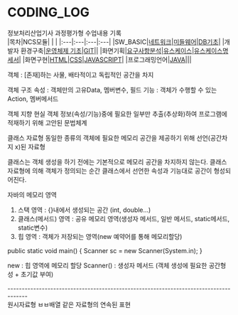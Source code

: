 # CODING_LOG
정보처리산업기사 과정평가형 수업내용 기록 <br>
|목차|NCS모듈| | |
|:---|:---|:---|:---|
|SW_BASIC|[네트워크](./SW_BASIC/네트워크)|[미들웨어](./SW_BASIC/미들웨어)|[DB기초](./SW_BASIC/DB기초)|
|개발자 환경구축|[운영체제 기초](./개발자_환경구축/리눅스)|[GIT](./개발자_환경구축/GIT)||
|화면기획|[요구사항분석](./화면기획/요구사항분석)|[유스케이스](./화면기획/유스케이스)|[유스케이스명세서](./화면기획/유스케이스명세서)|
|화면구현|[HTML](./화면구현/HTML)|[CSS](./화면구현/CSS)|[JAVASCRIPT](./화면구현/JS)|
|프로그래밍언어|[JAVA](./프로그래밍언어/JAVA)|||

객체 : [존재]하는 사물, 배타적이고 독립적인 공간을 차지

객체 구조
속성 : 객체만의 고유Data, 멤버변수, 필드
기능 : 객체가 수행할 수 있는 Action, 멤버메서드

객체 지향
현실 객체 정보(속성/기능)중에 필요한 일부만 추출(추상화)하여 프로그램에 적재하기 위해 고안된 문법체계

클래스 자료형
동일한 종류의 객체에 필요한 메모리 공간을 제공하기 위해 선언(공간차지 x)된 자료형

클래스는 객체 생성을 하기 전에는 기본적으로 메모리 공간을 차지하지 않는다.
클래스 자료형에 의해 객체가 정의되는 순간 클래스에서 선언한 속성과 기능대로 공간이 형성되어진다.

자바의 메모리 영역
1) 스택 영역 : {}내에서 생성되는 공간 (int, double...)
2) 클래스(메서드) 영역 : 공유 메모리 영역(생성자 메서드, 일반 메서드, static메서드, static변수)
3) 힙 영역 : 객체가 저장되는 영역(new 예약어를 통해 메모리할당)

public static void main() {
	Scanner sc = new Scanner(System.in);
}

new : 힙 영역에 메모리 할당
Scanner() : 생성자 메서드 (객체 생성에 필요한 공간형성 + 초기값 부여)

------------------------------------------------------------------------------------- <br>
원시자료형 ㅂㅂ배열
같은 자료형의 연속된 표현







